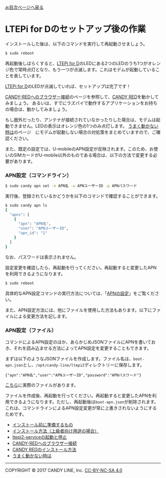 [🔙目次ページへ戻る](README.md)

# LTEPi for Dのセットアップ後の作業

インストールした後は、以下のコマンドを実行して再起動させましょう。

```bash
$ sudo reboot
```

再起動後しばらくすると、[LTEPi for D](https://www.candy-line.io/製品一覧/ltepi-for-d/)のLEDにある2つのLEDのうち1つがオレンジ色で常時点灯となり、もう一つが点滅します。これはモデムが起動していることを表しています。

[LTEPi for D](https://www.candy-line.io/製品一覧/ltepi-for-d/)のLEDが点滅していれば、セットアップは完了です！

[CANDY-REDへのブラウザー接続](CANDY-REDへのブラウザー接続.md)のページを参照して、[CANDY RED](https://github.com/dbaba/candy-red)を動かしてみましょう。
あるいは、すでにラズパイで動作するアプリケーションをお持ちの場合は、動かしてみましょう。

もし圏外だったり、アンテナが接続されていなかったりした場合は、モデムは起動できません。LEDの表示はオレンジ色の1つのみ点灯します。
[うまく動かない時は](うまく動かない時は.md)のページ　にモデムが起動しない場合の対処策をまとめていますので、ご確認ください。

また、既定の設定では、U-mobileのAPN設定が反映されます。このため、お使いのSIMカードがU-mobile以外のものである場合は、以下の方法で変更する必要があります。

### APN設定（コマンドライン）

```bash
$ sudo candy apn set -n APN名 -u APNユーザーID -p APNパスワード
```

実行後、登録されているかどうかを以下のコマンドで確認することができます。
```bash
$ sudo candy apn ls
{
  "apns": [
    {
      "apn": "APN名",
      "user": "APNユーザーID",
      "apn_id": "1"
    }
  ]
}
```

なお、パスワードは表示されません。

設定変更を確認したら、再起動を行ってください。再起動すると変更したAPNを利用できるようになります。

```bash
$ sudo reboot
```

具体的なAPN設定コマンドの実行方法については、「[APNの設定](APNの設定.md)」をご覧ください。

また、APN設定方法には、他にファイルを使用した方法もあります。以下にファイルによる変更方法を記します。

### APN設定（ファイル）

コマンドによるAPN設定のほか、あらかじめJSONファイルにAPNを書いておき、それを読み込ませる方法によってAPN設定を変更することもできます。

まずは以下のようなJSONファイルを作成します。ファイル名は、`boot-apn.json`とし、`/opt/candy-line/ltepi2`ディレクトリーに保存します。
```
{"apn":"APN名","user":"APNユーザーID","password":"APNパスワード"}
```
[こちら](systemd/boot-apn.umobile.jp.json)に実際のファイルがあります。

ファイルを作成後、再起動を行ってください。再起動すると変更したAPNを利用できるようになります。ただし、再起動後は`boot-apn.json`が削除されます。これは、コマンドラインによるAPN設定変更が常に上書きされないようにするためです。

* [インストール前に準備するもの](インストール前に準備するもの.md)
* [インストール方法（上級者向け用途の場合）](インストール方法＜上級者向け用途＞.md)
* [ltepi2-serviceの起動と停止](ltepi2-serviceの起動と停止.md)
* [CANDY-REDへのブラウザー接続](CANDY-REDへのブラウザー接続.md)
* [CANDY REDのインストール方法](CANDY-REDのインストール方法.md)
* [うまく動かない時は](うまく動かない時は.md)

---
COPYRIGHT © 2017 CANDY LINE, Inc. [CC-BY-NC-SA 4.0](https://creativecommons.org/licenses/by-nc-sa/4.0/)

